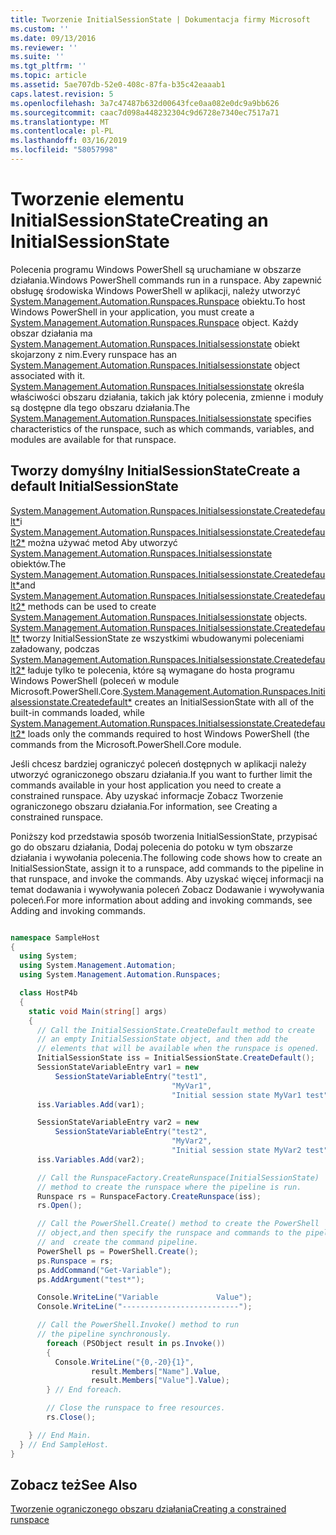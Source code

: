 ```yaml
---
title: Tworzenie InitialSessionState | Dokumentacja firmy Microsoft
ms.custom: ''
ms.date: 09/13/2016
ms.reviewer: ''
ms.suite: ''
ms.tgt_pltfrm: ''
ms.topic: article
ms.assetid: 5ae707db-52e0-408c-87fa-b35c42eaaab1
caps.latest.revision: 5
ms.openlocfilehash: 3a7c47487b632d00643fce0aa082e0dc9a9bb626
ms.sourcegitcommit: caac7d098a448232304c9d6728e7340ec7517a71
ms.translationtype: MT
ms.contentlocale: pl-PL
ms.lasthandoff: 03/16/2019
ms.locfileid: "58057998"
---
```

# <a name="creating-an-initialsessionstate"></a><span data-ttu-id="e6b8b-102">Tworzenie elementu InitialSessionState</span><span class="sxs-lookup"><span data-stu-id="e6b8b-102">Creating an InitialSessionState</span></span>

<span data-ttu-id="e6b8b-103">Polecenia programu Windows PowerShell są uruchamiane w obszarze działania.</span><span class="sxs-lookup"><span data-stu-id="e6b8b-103">Windows PowerShell commands run in a runspace.</span></span> <span data-ttu-id="e6b8b-104">Aby zapewnić obsługę środowiska Windows PowerShell w aplikacji, należy utworzyć [System.Management.Automation.Runspaces.Runspace](/dotnet/api/System.Management.Automation.Runspaces.Runspace) obiektu.</span><span class="sxs-lookup"><span data-stu-id="e6b8b-104">To host Windows PowerShell in your application, you must create a [System.Management.Automation.Runspaces.Runspace](/dotnet/api/System.Management.Automation.Runspaces.Runspace) object.</span></span> <span data-ttu-id="e6b8b-105">Każdy obszar działania ma [System.Management.Automation.Runspaces.Initialsessionstate](/dotnet/api/System.Management.Automation.Runspaces.InitialSessionState) obiekt skojarzony z nim.</span><span class="sxs-lookup"><span data-stu-id="e6b8b-105">Every runspace has an [System.Management.Automation.Runspaces.Initialsessionstate](/dotnet/api/System.Management.Automation.Runspaces.InitialSessionState) object associated with it.</span></span> <span data-ttu-id="e6b8b-106">[System.Management.Automation.Runspaces.Initialsessionstate](/dotnet/api/System.Management.Automation.Runspaces.InitialSessionState) określa właściwości obszaru działania, takich jak który polecenia, zmienne i moduły są dostępne dla tego obszaru działania.</span><span class="sxs-lookup"><span data-stu-id="e6b8b-106">The [System.Management.Automation.Runspaces.Initialsessionstate](/dotnet/api/System.Management.Automation.Runspaces.InitialSessionState) specifies characteristics of the runspace, such as which commands, variables, and modules are available for that runspace.</span></span>

## <a name="create-a-default-initialsessionstate"></a><span data-ttu-id="e6b8b-107">Tworzy domyślny InitialSessionState</span><span class="sxs-lookup"><span data-stu-id="e6b8b-107">Create a default InitialSessionState</span></span>

 <span data-ttu-id="e6b8b-108">[System.Management.Automation.Runspaces.Initialsessionstate.Createdefault\*](/dotnet/api/System.Management.Automation.Runspaces.InitialSessionState.CreateDefault)i [System.Management.Automation.Runspaces.Initialsessionstate.Createdefault2\*](/dotnet/api/System.Management.Automation.Runspaces.InitialSessionState.CreateDefault2) można używać metod Aby utworzyć [System.Management.Automation.Runspaces.Initialsessionstate](/dotnet/api/System.Management.Automation.Runspaces.InitialSessionState) obiektów.</span><span class="sxs-lookup"><span data-stu-id="e6b8b-108">The [System.Management.Automation.Runspaces.Initialsessionstate.Createdefault\*](/dotnet/api/System.Management.Automation.Runspaces.InitialSessionState.CreateDefault)and [System.Management.Automation.Runspaces.Initialsessionstate.Createdefault2\*](/dotnet/api/System.Management.Automation.Runspaces.InitialSessionState.CreateDefault2) methods can be used to create [System.Management.Automation.Runspaces.Initialsessionstate](/dotnet/api/System.Management.Automation.Runspaces.InitialSessionState) objects.</span></span> <span data-ttu-id="e6b8b-109">[System.Management.Automation.Runspaces.Initialsessionstate.Createdefault\*](/dotnet/api/System.Management.Automation.Runspaces.InitialSessionState.CreateDefault) tworzy InitialSessionState ze wszystkimi wbudowanymi poleceniami załadowany, podczas [ System.Management.Automation.Runspaces.Initialsessionstate.Createdefault2\*](/dotnet/api/System.Management.Automation.Runspaces.InitialSessionState.CreateDefault2) ładuje tylko te polecenia, które są wymagane do hosta programu Windows PowerShell (poleceń w module Microsoft.PowerShell.Core.</span><span class="sxs-lookup"><span data-stu-id="e6b8b-109">[System.Management.Automation.Runspaces.Initialsessionstate.Createdefault\*](/dotnet/api/System.Management.Automation.Runspaces.InitialSessionState.CreateDefault) creates an InitialSessionState with all of the built-in commands loaded, while [System.Management.Automation.Runspaces.Initialsessionstate.Createdefault2\*](/dotnet/api/System.Management.Automation.Runspaces.InitialSessionState.CreateDefault2) loads only the commands required to host Windows PowerShell (the commands from the Microsoft.PowerShell.Core module.</span></span>

 <span data-ttu-id="e6b8b-110">Jeśli chcesz bardziej ograniczyć poleceń dostępnych w aplikacji należy utworzyć ograniczonego obszaru działania.</span><span class="sxs-lookup"><span data-stu-id="e6b8b-110">If you want to further limit the commands available in your host application you need to create a constrained runspace.</span></span> <span data-ttu-id="e6b8b-111">Aby uzyskać informacje Zobacz Tworzenie ograniczonego obszaru działania.</span><span class="sxs-lookup"><span data-stu-id="e6b8b-111">For information, see Creating a constrained runspace.</span></span>

 <span data-ttu-id="e6b8b-112">Poniższy kod przedstawia sposób tworzenia InitialSessionState, przypisać go do obszaru działania, Dodaj polecenia do potoku w tym obszarze działania i wywołania polecenia.</span><span class="sxs-lookup"><span data-stu-id="e6b8b-112">The following code shows how to create an InitialSessionState, assign it to a runspace, add commands to the pipeline in that runspace, and invoke the commands.</span></span> <span data-ttu-id="e6b8b-113">Aby uzyskać więcej informacji na temat dodawania i wywoływania poleceń Zobacz Dodawanie i wywoływania poleceń.</span><span class="sxs-lookup"><span data-stu-id="e6b8b-113">For more information about adding and invoking commands, see Adding and invoking commands.</span></span>

```csharp

namespace SampleHost
{
  using System;
  using System.Management.Automation;
  using System.Management.Automation.Runspaces;

  class HostP4b
  {
    static void Main(string[] args)
    {
      // Call the InitialSessionState.CreateDefault method to create
      // an empty InitialSessionState object, and then add the
      // elements that will be available when the runspace is opened.
      InitialSessionState iss = InitialSessionState.CreateDefault();
      SessionStateVariableEntry var1 = new
          SessionStateVariableEntry("test1",
                                    "MyVar1",
                                    "Initial session state MyVar1 test");
      iss.Variables.Add(var1);

      SessionStateVariableEntry var2 = new
          SessionStateVariableEntry("test2",
                                    "MyVar2",
                                    "Initial session state MyVar2 test");
      iss.Variables.Add(var2);

      // Call the RunspaceFactory.CreateRunspace(InitialSessionState)
      // method to create the runspace where the pipeline is run.
      Runspace rs = RunspaceFactory.CreateRunspace(iss);
      rs.Open();

      // Call the PowerShell.Create() method to create the PowerShell
      // object,and then specify the runspace and commands to the pipeline.
      // and  create the command pipeline.
      PowerShell ps = PowerShell.Create();
      ps.Runspace = rs;
      ps.AddCommand("Get-Variable");
      ps.AddArgument("test*");

      Console.WriteLine("Variable             Value");
      Console.WriteLine("--------------------------");

      // Call the PowerShell.Invoke() method to run
      // the pipeline synchronously.
        foreach (PSObject result in ps.Invoke())
        {
          Console.WriteLine("{0,-20}{1}",
                  result.Members["Name"].Value,
                  result.Members["Value"].Value);
        } // End foreach.

        // Close the runspace to free resources.
        rs.Close();

    } // End Main.
  } // End SampleHost.
}
```

## <a name="see-also"></a><span data-ttu-id="e6b8b-114">Zobacz też</span><span class="sxs-lookup"><span data-stu-id="e6b8b-114">See Also</span></span>

 [<span data-ttu-id="e6b8b-115">Tworzenie ograniczonego obszaru działania</span><span class="sxs-lookup"><span data-stu-id="e6b8b-115">Creating a constrained runspace</span></span>](./creating-a-constrained-runspace.md)
